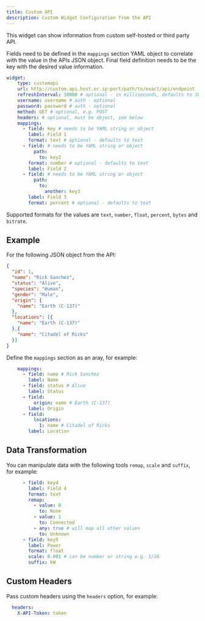 ```yaml
---
title: Custom API
description: Custom Widget Configuration from the API
---
```



This widget can show information from custom self-hosted or third party API.

Fields need to be defined in the `mappings` section YAML object to correlate with the value in the APIs JSON object. Final field definition needs to be the key with the desired value information.

```yaml
widget:
    type: customapi
    url: http://custom.api.host.or.ip:port/path/to/exact/api/endpoint
    refreshInterval: 10000 # optional - in milliseconds, defaults to 10s
    username: username # auth - optional
    password: password # auth - optional
    method: GET # optional, e.g. POST
    headers: # optional, must be object, see below
    mappings:
      - field: key # needs to be YAML string or object
        label: Field 1
        format: text # optional - defaults to text
      - field: # needs to be YAML string or object
          path:
            to: key2
        format: number # optional - defaults to text
        label: Field 2
      - field: # needs to be YAML string or object
          path:
            to:
              another: key3
        label: Field 3
        format: percent # optional - defaults to text
```

Supported formats for the values are `text`, `number`, `float`, `percent`, `bytes` and `bitrate`.

## Example

For the following JSON object from the API:
```json
{
  "id": 1,
  "name": "Rick Sanchez",
  "status": "Alive",
  "species": "Human",
  "gender": "Male",
  "origin": {
    "name": "Earth (C-137)"
  },
  "locations": [{
    "name": "Earth (C-137)"
  },{
    "name": "Citadel of Ricks"
  }]
}
```

Define the `mappings` section as an aray, for example:
```yaml
    mappings:
      - field: name # Rick Sanchez
        label: Name
      - field: status # Alive
        label: Status
      - field:
          origin: name # Earth (C-137)
        label: Origin
      - field:
          locations:
            1: name # Citadel of Ricks
        label: Location
```

## Data Transformation

You can manipulate data with the following tools `remap`, `scale` and `suffix`, for example:

```yaml
      - field: key4
        label: Field 4
        format: text
        remap:
          - value: 0
            to: None
          - value: 1
            to: Connected
          - any: true # will map all other values
            to: Unknown
      - field: key5
        label: Power
        format: float
        scale: 0.001 # can be number or string e.g. 1/16
        suffix: kW
```

## Custom Headers

Pass custom headers using the `headers` option, for example:
```yaml
  headers:
    X-API-Token: token
```

